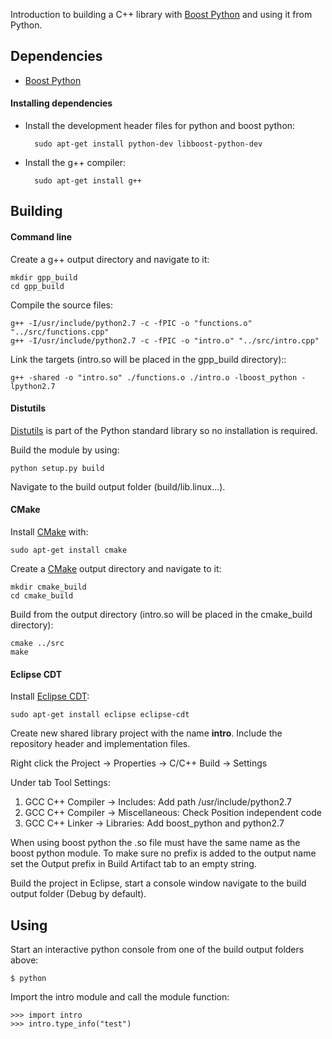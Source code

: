 Introduction to building a C++ library with [Boost Python][] and using it from Python.

## Dependencies

* [Boost Python][]

#### Installing dependencies

* Install the development header files for python and boost python: 

        sudo apt-get install python-dev libboost-python-dev

* Install the g++ compiler:

        sudo apt-get install g++

## Building

#### Command line

Create a g++ output directory and navigate to it:

    mkdir gpp_build
    cd gpp_build

Compile the source files:

    g++ -I/usr/include/python2.7 -c -fPIC -o "functions.o" "../src/functions.cpp"
    g++ -I/usr/include/python2.7 -c -fPIC -o "intro.o" "../src/intro.cpp"

Link the targets (intro.so will be placed in the gpp_build directory)::

    g++ -shared -o "intro.so" ./functions.o ./intro.o -lboost_python -lpython2.7

#### Distutils

[Distutils][] is part of the Python standard library so no installation is required.

Build the module by using:

    python setup.py build

Navigate to the build output folder (build/lib.linux...).

#### CMake

Install [CMake][] with:

    sudo apt-get install cmake 

Create a [CMake][] output directory and navigate to it:

    mkdir cmake_build
    cd cmake_build

Build from the output directory (intro.so will be placed in the cmake_build directory):

    cmake ../src
    make

#### Eclipse CDT

Install [Eclipse CDT][]:

    sudo apt-get install eclipse eclipse-cdt 

Create new shared library project with the name **intro**. Include the repository header and implementation files.

Right click the Project -> Properties -> C/C++ Build -> Settings

Under tab Tool Settings: 

1. GCC C++ Compiler -> Includes: Add path /usr/include/python2.7
2. GCC C++ Compiler -> Miscellaneous: Check Position independent code
3. GCC C++ Linker -> Libraries: Add boost_python and python2.7

When using boost python the .so file must have the same name as 
the boost python module. To make sure no prefix is added to the output name set the Output prefix in Build Artifact tab to an empty string.

Build the project in Eclipse, start a console window navigate to the build output folder (Debug by default).

## Using

Start an interactive python console from one of the build output folders above: 

    $ python

Import the intro module and call the module function:

    >>> import intro
    >>> intro.type_info("test")

[Boost Python]: http://www.boost.org/
[Distutils]: https://docs.python.org/2/library/distutils.html
[Eclipse CDT]: https://eclipse.org/cdt/
[CMake]: http://www.cmake.org/
